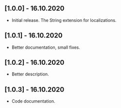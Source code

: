 ## [1.0.0] - 16.10.2020

* Initial release. The String extension for localizations.

## [1.0.1] - 16.10.2020

* Better documentation, small fixes.

## [1.0.2] - 16.10.2020

* Better description.

## [1.0.3] - 16.10.2020

* Code documentation.